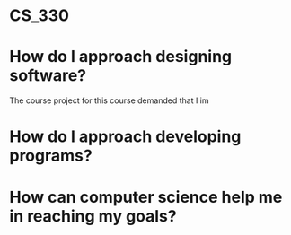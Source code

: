 # CS_330
# How do I approach designing software?
The course project for this course demanded that I im
# How do I approach developing programs?
# How can computer science help me in reaching my goals?
